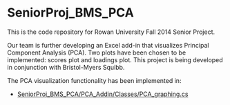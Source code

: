 SeniorProj_BMS_PCA
==================

This is the code repository for Rowan University Fall 2014 Senior Project.

Our team is further developing an Excel add-in that visualizes Principal Component Analysis (PCA).  Two plots have been
chosen to be implemented: scores plot and loadings plot. This project is being developed in conjunction with Bristol-Myers 
Squibb.

The PCA visualization functionality has been implemented in:
- [SeniorProj_BMS_PCA/PCA_Addin/Classes/PCA_graphing.cs](https://github.com/chrismeyers/SeniorProj_BMS_PCA/blob/master/PCA_Addin/Classes/PCA_graphing.cs)
